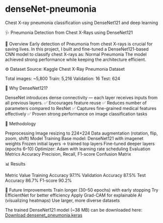 # denseNet-pneumonia
Chest X-ray pneumonia classification using DenseNet121 and deep learning



🩺 Pneumonia Detection from Chest X-Rays using DenseNet121

📌 Overview
Early detection of Pneumonia from chest X-rays is crucial for saving lives.
In this project, I built and fine-tuned a DenseNet121-based CNN model to classify chest X-rays as:
Normal
Pneumonia
The model achieved strong performance while keeping the architecture efficient.


⚙️ Dataset
Source: Kaggle Chest X-Ray Pneumonia Dataset

Total images: ~5,800
Train: 5,216
Validation: 16
Test: 624


🧠 Why DenseNet121?

DenseNet introduces dense connectivity — each layer receives inputs from all previous layers.
✅ Encourages feature reuse
✅ Reduces number of parameters compared to ResNet
✅ Captures fine-grained medical features effectively
✅ Proven strong performance on image classification tasks


🔧 Methodology

Preprocessing
Image resizing to 224×224
Data augmentation (rotation, flip, zoom, shift)
Model Training
Base model: DenseNet121 with imagenet weights
Frozen initial layers → trained top layers
Fine-tuned deeper layers (epochs 6–10)
Optimizer: Adam with learning rate scheduling
Evaluation Metrics
Accuracy
Precision, Recall, F1-score
Confusion Matrix


📊 Results

Metric	Value
Training Accuracy	97.1%
Validation Accuracy	87.5%
Test Accuracy	86.7%
F1-score	90.2%


🔮 Future Improvements
Train longer (30–50 epochs) with early stopping
Try EfficientNet for better efficiency
Apply Grad-CAM for explainable AI (visualizing heatmaps)
Use larger, more diverse datasets

The trained DenseNet121 model (~38 MB) can be downloaded here:  
[Download densenet_pneumonia.keras](https://drive.google.com/file/d/1YEGf4MAec4UnT4Yp4G1Uz7VBCl4WG1NW/view?usp=sharing)
